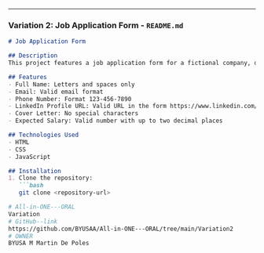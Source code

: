 
---

### Variation 2: Job Application Form - `README.md`

```markdown
# Job Application Form

## Description
This project features a job application form for a fictional company, designed to collect applicant details and validate them.

## Features
- Full Name: Letters and spaces only
- Email: Valid email format
- Phone Number: Format 123-456-7890
- LinkedIn Profile URL: Valid URL in the form https://www.linkedin.com/username
- Cover Letter: No special characters
- Expected Salary: Valid number with up to two decimal places

## Technologies Used
- HTML
- CSS
- JavaScript

## Installation
1. Clone the repository:
   ```bash
   git clone <repository-url>

# All-in-ONE---ORAL
Variation
# GitHub--link
https://github.com/BYUSAA/All-in-ONE---ORAL/tree/main/Variation2
# OWNER
BYUSA M Martin De Poles
